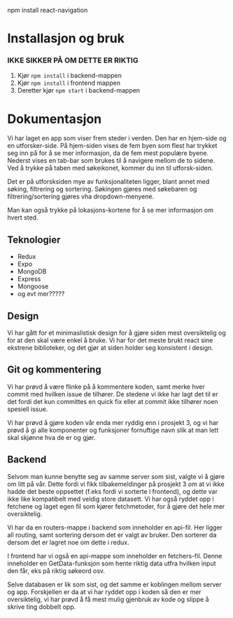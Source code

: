 npm install react-navigation

# Installasjon og bruk
### IKKE SIKKER PÅ OM DETTE ER RIKTIG
1. Kjør `npm install` i backend-mappen
2. Kjør `npm install` i frontend mappen
3. Deretter kjør `npm start` i backend-mappen


# Dokumentasjon

Vi har laget en app som viser frem steder i verden. Den har en hjem-side og en utforsker-side. På hjem-siden vises de fem byen som flest har trykket seg inn på for å se mer informasjon, da de fem mest populære byene. Nederst vises en tab-bar som brukes til å navigere mellom de to sidene. Ved å trykke på taben med søkeikonet, kommer du inn til utforsk-siden.

Det er på utforsksiden mye av funksjonaliteten ligger, blant annet med søking, filtrering og sortering. Søkingen gjøres med søkebaren og filtrering/sortering gjøres vha dropdown-menyene. 

Man kan også trykke på lokasjons-kortene for å se mer informasjon om hvert sted. 

## Teknologier

* Redux
* Expo
* MongoDB
* Express
* Mongoose 
* og evt mer?????

## Design
Vi har gått for et minimaslistisk design for å gjøre siden mest oversiktelig og for at den skal være enkel å bruke. Vi har for det meste brukt react sine ekstrene biblioteker, og det gjør at siden holder seg konsistent i design. 

## Git og kommentering
Vi har prøvd å være flinke på å kommentere koden, samt merke hver commit med hvilken issue de tilhører. De stedene vi ikke har lagt det til er det fordi det kun committes en quick fix eller at commit ikke tilhører noen spesiell issue. 

Vi har prøvd å gjøre koden vår enda mer ryddig enn i prosjekt 3, og vi har prøvd å gi alle komponenter og funksjoner fornuftige navn slik at man lett skal skjønne hva de er og gjør.

## Backend
Selvom man kunne benytte seg av samme server som sist, valgte vi å gjøre om litt på vår. Dette fordi vi fikk tilbakemeldinger på prosjekt 3 om at vi ikke hadde det beste oppsettet (f.eks fordi vi sorterte i frontend), og dette var ikke like kompatibelt med veldig store datasett. Vi har også ryddet opp i fetchene og laget egen fil som kjører fetchmetoder, for å gjøre det hele mer oversiktelig. 

Vi har da en routers-mappe i backend som inneholder en api-fil. Her ligger all routing, samt sortering dersom det er valgt av bruker. Den sorterer da dersom det er lagret noe om dette i redux. 

I frontend har vi også en api-mappe som inneholder en fetchers-fil. Denne inneholder en GetData-funksjon som hente riktig data utfra hvilken input den får, eks på riktig søkeord osv. 

Selve databasen er lik som sist, og det samme er koblingen mellom server og app. Forskjellen er da at vi har ryddet opp i koden så den er mer oversiktelig, vi har prøvd å få mest mulig gjenbruk av kode og slippe å skrive ting dobbelt opp. 


